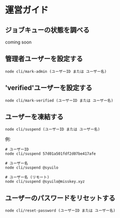 # 運営ガイド

## ジョブキューの状態を調べる
coming soon

## 管理者ユーザーを設定する
``` shell
node cli/mark-admin (ユーザーID または ユーザー名)
```

## 'verified'ユーザーを設定する
``` shell
node cli/mark-verified (ユーザーID または ユーザー名)
```

## ユーザーを凍結する
``` shell
node cli/suspend (ユーザーID または ユーザー名)
```
例:
``` shell
# ユーザーID
node cli/suspend 57d01a501fdf2d07be417afe

# ユーザー名
node cli/suspend @syuilo

# ユーザー名 (リモート)
node cli/suspend @syuilo@misskey.xyz
```

## ユーザーのパスワードをリセットする
``` shell
node cli/reset-password (ユーザーID または ユーザー名)
```
